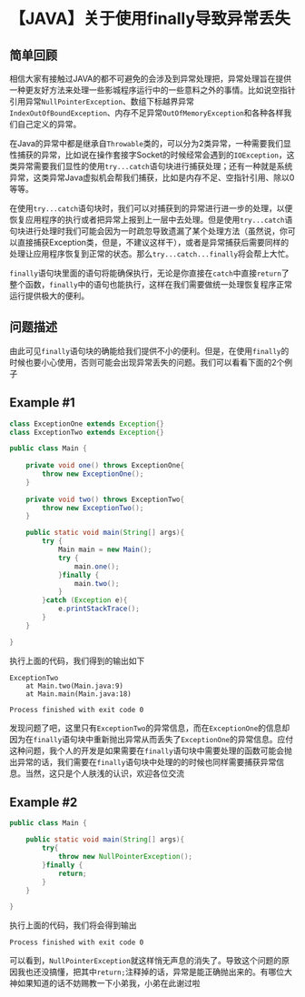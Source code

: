 # 【JAVA】关于使用finally导致异常丢失

## 简单回顾

相信大家有接触过JAVA的都不可避免的会涉及到异常处理把，异常处理旨在提供一种更友好方法来处理一些影城程序运行中的一些意料之外的事情。比如说空指针引用异常`NullPointerException`、数组下标越界异常`IndexOutOfBoundException`、内存不足异常`OutOfMemoryException`和各种各样我们自己定义的异常。

在Java的异常中都是继承自`Throwable`类的，可以分为2类异常，一种需要我们显性捕获的异常，比如说在操作套接字Socket的时候经常会遇到的`IOException`，这类异常需要我们显性的使用`try...catch`语句块进行捕获处理；还有一种就是系统异常，这类异常Java虚拟机会帮我们捕获，比如是内存不足、空指针引用、除以0等等。

在使用`try...catch`语句块时，我们可以对捕获到的异常进行进一步的处理，以便恢复应用程序的执行或者把异常上报到上一层中去处理。但是使用`try...catch`语句块进行处理时我们可能会因为一时疏忽导致遗漏了某个处理方法（虽然说，你可以直接捕获Exception类，但是，不建议这样干），或者是异常捕获后需要同样的处理让应用程序恢复到正常的状态。那么`try...catch...finally`将会帮上大忙。

`finally`语句块里面的语句将能确保执行，无论是你直接在`catch`中直接`return`了整个函数，`finally`中的语句也能执行，这样在我们需要做统一处理恢复程序正常运行提供极大的便利。

## 问题描述

由此可见`finally`语句块的确能给我们提供不小的便利。但是，在使用`finally`的时候也要小心使用，否则可能会出现异常丢失的问题。我们可以看看下面的2个例子

## Example #1

```java
class ExceptionOne extends Exception{}
class ExceptionTwo extends Exception{}

public class Main {
    
    private void one() throws ExceptionOne{
        throw new ExceptionOne();
    }
    
    private void two() throws ExceptionTwo{
        throw new ExceptionTwo();
    }

    public static void main(String[] args){
        try {
            Main main = new Main();
            try {
                main.one();
            }finally {
                main.two();
            }
        }catch (Exception e){
            e.printStackTrace();
        }
    }

}
```

执行上面的代码，我们得到的输出如下

```
ExceptionTwo
	at Main.two(Main.java:9)
	at Main.main(Main.java:18)
	
Process finished with exit code 0
```

发现问题了吧，这里只有`ExceptionTwo`的异常信息，而在`ExceptionOne`的信息却因为在`finally`语句块中重新抛出异常从而丢失了`ExceptionOne`的异常信息。应付这种问题，我个人的开发是如果需要在`finally`语句块中需要处理的函数可能会抛出异常的话，我们需要在`finally`语句块中处理的的时候也同样需要捕获异常信息。当然，这只是个人肤浅的认识，欢迎各位交流

## Example #2

```java
public class Main {

    public static void main(String[] args){
        try{
            throw new NullPointerException();
        }finally {
            return;
        }
    }

}
```

执行上面的代码，我们将会得到输出

```
Process finished with exit code 0
```

可以看到，`NullPointerException`就这样悄无声息的消失了。导致这个问题的原因我也还没搞懂，把其中`return;`注释掉的话，异常是能正确抛出来的。有哪位大神如果知道的话不妨赐教一下小弟我，小弟在此谢过啦